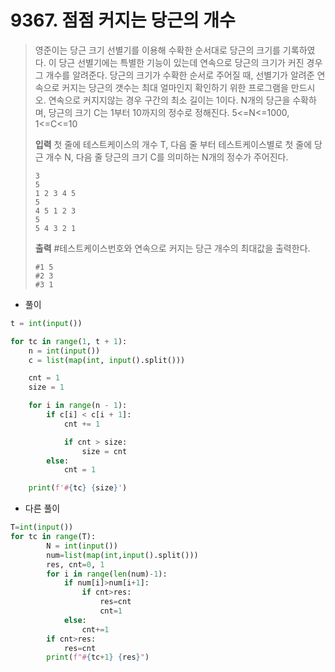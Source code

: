 

# 9367. 점점 커지는 당근의 개수

> 영준이는 당근 크기 선별기를 이용해 수확한 순서대로 당근의 크기를 기록하였다. 이 당근 선별기에는 특별한 기능이 있는데 연속으로 당근의 크기가 커진 경우 그 개수를 알려준다. 당근의 크기가 수확한 순서로 주어질 때, 선별기가 알려준 연속으로 커지는 당근의 갯수는 최대 얼마인지 확인하기 위한 프로그램을 만드시오. 연속으로 커지지않는 경우 구간의 최소 길이는 1이다.
> N개의 당근을 수확하며, 당근의 크기 C는 1부터 10까지의 정수로 정해진다.
> 5<=N<=1000, 1<=C<=10
>
> **입력**
> 첫 줄에 테스트케이스의 개수 T, 다음 줄 부터 테스트케이스별로 첫 줄에 당근 개수 N, 다음 줄 당근의 크기 C를 의미하는 N개의 정수가 주어진다.
>
> ```
> 3
> 5
> 1 2 3 4 5
> 5
> 4 5 1 2 3
> 5
> 5 4 3 2 1
> ```
>
> **출력**
> \#테스트케이스번호와 연속으로 커지는 당근 개수의 최대값을 출력한다.
>
> ```
> #1 5
> #2 3
> #3 1
> ```

- 풀이

```python
t = int(input())

for tc in range(1, t + 1):
    n = int(input())
    c = list(map(int, input().split()))

    cnt = 1
    size = 1

    for i in range(n - 1):
        if c[i] < c[i + 1]:
            cnt += 1

            if cnt > size:
                size = cnt
        else:
            cnt = 1

    print(f'#{tc} {size}')
```

- 다른 풀이

```python
T=int(input())
for tc in range(T):
        N = int(input())
        num=list(map(int,input().split()))
        res, cnt=0, 1
        for i in range(len(num)-1):
            if num[i]>num[i+1]:
                if cnt>res:
                    res=cnt
                    cnt=1
            else:
                cnt+=1
        if cnt>res:
            res=cnt
        print(f"#{tc+1} {res}")
```

